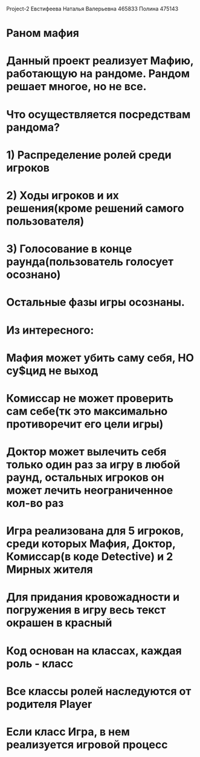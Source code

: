 Project-2
Евстифеева Наталья Валерьевна 465833
Полина 475143

# Раном мафия
# Данный проект реализует Мафию, работающую на рандоме. Рандом решает многое, но не все.

# Что осуществляется посредствам рандома?
# 1) Распределение ролей среди игроков
# 2) Ходы игроков и их решения(кроме решений самого пользователя)
# 3) Голосование в конце раунда(пользователь голосует осознано)

# Остальные фазы игры осознаны.
# Из интересного:
# Мафия может убить саму себя, НО су$цид не выход
# Комиссар не может проверить сам себе(тк это максимально противоречит его цели игры)
# Доктор может вылечить себя только один раз за игру в любой раунд, остальных игроков он может лечить неограниченное кол-во раз

# Игра реализована для 5 игроков, среди которых Мафия, Доктор, Комиссар(в коде Detective) и 2 Мирных жителя
# Для придания кровожадности и погружения в игру весь текст окрашен в красный

# Код основан на классах, каждая роль - класс
# Все классы ролей наследуются от родителя Player 
# Если класс Игра, в нем реализуется игровой процесс
#
#
#
#
#
#
#
#
#
#
#
#
#
#
#
#
#
#
#
#
#
#
#
#
#
#
#
#
#
#



